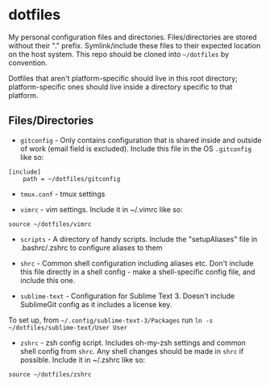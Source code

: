 # dotfiles

My personal configuration files and directories. Files/directories are stored without their "." prefix. Symlink/include these files to their expected location on the host system. This repo should be cloned into `~/dotfiles` by convention.

Dotfiles that aren't platform-specific should live in this root directory; platform-specific ones should live inside a directory specific to that platform.

## Files/Directories

* `gitconfig` - Only contains configuration that is shared inside and outside of work (email field is excluded). Include this file in the OS `.gitconfig` like so:

```
[include]
    path = ~/dotfiles/gitconfig
```

* `tmux.conf` - tmux settings

* `vimrc` - vim settings. Include it in ~/.vimrc like so:

```
source ~/dotfiles/vimrc
```

* `scripts` - A directory of handy scripts. Include the "setupAliases" file in .bashrc/.zshrc to configure aliases to them

* `shrc` - Common shell configuration including aliases etc. Don't include this file directly in a shell config - make a shell-specific config file, and include this one.

* `sublime-text` - Configuration for Sublime Text 3. Doesn't include SublimeGit config as it includes a license key.

To set up, from `~/.config/sublime-text-3/Packages` run `ln -s ~/dotfiles/sublime-text/User User`

* `zshrc` - zsh config script. Includes oh-my-zsh settings and common shell config from `shrc`. Any shell changes should be made in `shrc` if possible. Include it in ~/.zshrc like so:

```
source ~/dotfiles/zshrc
```

